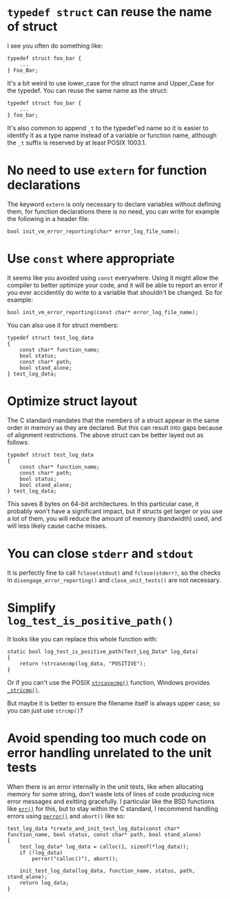 # `typedef struct` can reuse the name of struct

I see you often do something like:

```
typedef struct foo_bar {
    ...
} Foo_Bar;
```

It's a bit weird to use lower_case for the struct name and Upper_Case for the typedef. You can reuse the same name as the struct:

```
typedef struct foo_bar {
    ...
} foo_bar;
```

It's also common to append `_t` to the typedef'ed name so it is easier to identify it as a type name instead of a variable or function name, although the `_t` suffix is reserved by at least POSIX 1003.1.

# No need to use `extern` for function declarations

The keyword `extern` is only necessary to declare variables without defining them, for function declarations there is no need, you can write for example the following in a header file:

```
bool init_vm_error_reporting(char* error_log_file_name);
```

# Use `const` where appropriate

It seems like you avoided using `const` everywhere. Using it might allow the compiler to better optimize your code, and it will be able to report an error if you ever accidentily do write to a variable that shouldn't be changed. So for example:

```
bool init_vm_error_reporting(const char* error_log_file_name);
```

You can also use it for struct members:

```
typedef struct test_log_data
{
    const char* function_name;
    bool status;
    const char* path;
    bool stand_alone;
} test_log_data;
```

# Optimize struct layout

The C standard mandates that the members of a struct appear in the same order in memory as they are declared. But this can result into gaps because of alignment restrictions. The above struct can be better layed out as follows:

```
typedef struct test_log_data
{
    const char* function_name;
    const char* path;
    bool status;
    bool stand_alone;
} test_log_data;
```

This saves 8 bytes on 64-bit architectures. In this particular case, it probably won't have a significant impact, but if structs get larger or you use a lot of them, you will reduce the amount of memory (bandwidth) used, and will less likely cause cache misses.

# You can close `stderr` and `stdout`

It is perfectly fine to call `fclose(stdout)` and `fclose(stderr)`, so the checks in `disengage_error_reporting()` and `close_unit_tests()` are not necessary.

# Simplify `log_test_is_positive_path()`

It looks like you can replace this whole function with:

```
static bool log_test_is_positive_path(Test_Log_Data* log_data)
{
    return !strcasecmp(log_data, "POSITIVE");
}
```

Or if you can't use the POSIX [`strcasecmp()`][1] function, Windows provides [`_stricmp()`][2].

But maybe it is better to ensure the filename itself is always upper case, so you can just use `strcmp()`?

# Avoid spending too much code on error handling unrelated to the unit tests

When there is an error internally in the unit tests, like when allocating memory for some string, don't waste lots of lines of code producing nice error messages and exitting gracefully. I particular like the BSD functions like [`err()`][3] for this, but to stay within the C standard, I recommend handling errors using [`perror()`][4] and `abort()` like so:

```
test_log_data *create_and_init_test_log_data(const char* function_name, bool status, const char* path, bool stand_alone)
{
    test_log_data* log_data = calloc(1, sizeof(*log_data));
    if (!log_data)
        perror("calloc()"), abort();

    init_test_log_data(log_data, function_name, status, path, stand_alone);
    return log_data;
}
```


  [1]: https://linux.die.net/man/3/strcasecmp
  [2]: https://docs.microsoft.com/en-us/cpp/c-runtime-library/reference/stricmp-wcsicmp-mbsicmp-stricmp-l-wcsicmp-l-mbsicmp-l?view=vs-2019
  [3]: https://linux.die.net/man/3/err
  [4]: https://en.cppreference.com/w/c/io/perror